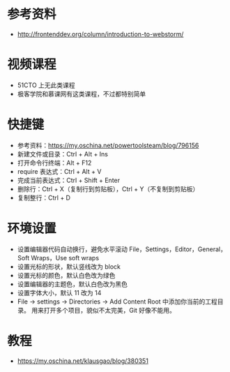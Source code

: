 # 参考资料
- http://frontenddev.org/column/introduction-to-webstorm/
# 视频课程
- 51CTO 上无此类课程
- 极客学院和慕课网有这类课程，不过都特别简单

# 快捷键
- 参考资料：https://my.oschina.net/powertoolsteam/blog/796156
- 新建文件或目录：Ctrl + Alt + Ins 
- 打开命令行终端：Alt + F12
- require 表达式：Ctrl + Alt + V
- 完成当前表达式：Ctrl + Shift + Enter
- 删除行：Ctrl + X（复制行到剪贴板），Ctrl + Y（不复制到剪贴板）
- 复制整行：Ctrl + D

# 环境设置
- 设置编辑器代码自动换行，避免水平滚动
  File，Settings，Editor，General，Soft Wraps，Use soft wraps
- 设置光标的形状，默认竖线改为 block
- 设置光标的颜色，默认白色改为绿色
- 设置编辑器的主题色，默认白色改为黑色
- 设置字体大小，默认 11 改为 14
- File -> settings -> Directories -> Add Content Root 中添加你当前的工程目录。
  用来打开多个项目，貌似不太完美，Git 好像不能用。
  
# 教程
- https://my.oschina.net/klausgao/blog/380351